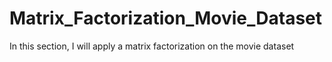 # Matrix_Factorization_Movie_Dataset
 In this section, I will apply a matrix factorization on the movie dataset 
